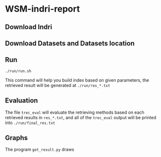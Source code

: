 # WSM-indri-report

## Download Indri

## Download Datasets and Datasets location

## Run
```
./run/run.sh
```
This command will help you build index based on given parameters, the retrieved result will be generated at `./run/res_*.txt`

## Evaluation
The file `trec_eval` will evaluate the retrieving methods based on each retrieved results in `res_*.txt`, and all of the `trec_eval` output will be printed into `./run/final_res.txt`

## Graphs
The program `get_result.py` draws 
